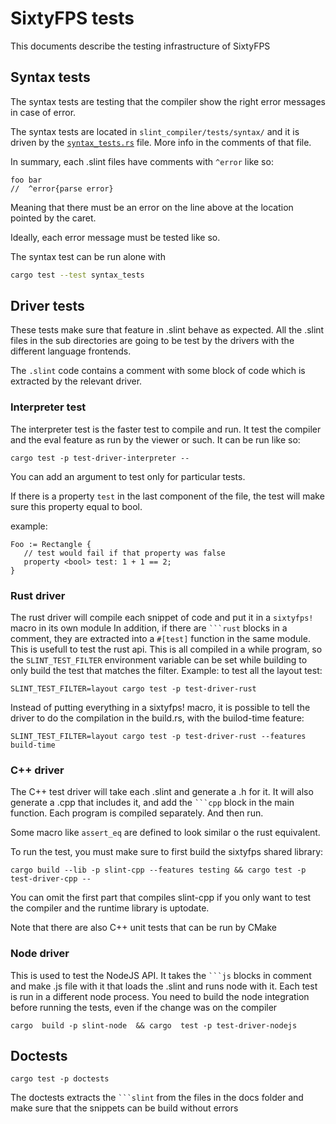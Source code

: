 # SixtyFPS tests

This documents describe the testing infrastructure of SixtyFPS

## Syntax tests

The syntax tests are testing that the compiler show the right error messages in case of error.

The syntax tests are located in `slint_compiler/tests/syntax/` and it is driven by the
[`syntax_tests.rs`](../slint_compiler/tests/syntax_tests.rs) file. More info in the comments of that file.

In summary, each .slint files have comments with `^error` like so:

```ingore
foo bar
//  ^error{parse error}
```

Meaning that there must be an error on the line above at the location pointed by the caret.

Ideally, each error message must be tested like so.

The syntax test can be run alone with

```sh
cargo test --test syntax_tests
```


## Driver tests

These tests make sure that feature in .slint behave as expected.
All the .slint files in the sub directories are going to be test by the drivers with the different
language frontends.

The `.slint` code contains a comment with some block of code which is extracted by the relevant driver.

### Interpreter test

The interpreter test is the faster test to compile and run. It test the compiler and the eval feature
as run by the viewer or such. It can be run like so:

```
cargo test -p test-driver-interpreter --
```

You can add an argument to test only for particular tests.

If there is a property `test` in the last component of the file, the test will make sure this
property equal to bool.

example:

```slint
Foo := Rectangle {
   // test would fail if that property was false
   property <bool> test: 1 + 1 == 2;
}
```

### Rust driver

The rust driver will compile each snippet of code and put it in a `sixtyfps!` macro in its own module
In addition, if there are ```` ```rust ```` blocks in a comment, they are extracted into a `#[test]`
function in the same module. This is usefull to test the rust api.
This is all compiled in a while program, so the `SLINT_TEST_FILTER` environment variable can be
set while building to only build the test that matches the filter.
Example: to test all the layout test:

```
SLINT_TEST_FILTER=layout cargo test -p test-driver-rust
```

Instead of putting everything in a sixtyfps! macro, it is possible to tell the driver to do the
compilation in the build.rs, with the builod-time feature:

```
SLINT_TEST_FILTER=layout cargo test -p test-driver-rust --features build-time
```

### C++ driver

The C++ test driver will take each .slint and generate a .h for it. It will also generate a .cpp that
includes it, and add the ```` ```cpp ```` block in the main function.
Each program is compiled separately. And then run.

Some macro like `assert_eq` are defined to look similar o the rust equivalent.

To run the test, you must make sure to first build the sixtyfps shared library:

```
cargo build --lib -p slint-cpp --features testing && cargo test -p  test-driver-cpp --
```

You can omit the first part that compiles slint-cpp if you only want to test the compiler and
the runtime library is uptodate.

Note that there are also C++ unit tests that can be run by CMake

### Node driver

This is used to test the NodeJS API. It takes the ```` ```js ```` blocks in comment and make .js file
with it that loads the .slint and runs node with it.
Each test is run in a different node process.
You need to build the node integration before running the tests, even if the change was on the compiler

```
cargo  build -p slint-node  && cargo  test -p test-driver-nodejs
```


## Doctests

```
cargo test -p doctests
```

The doctests extracts the ```` ```slint ````  from the files in the docs folder and make  sure that
the snippets can be build without errors
